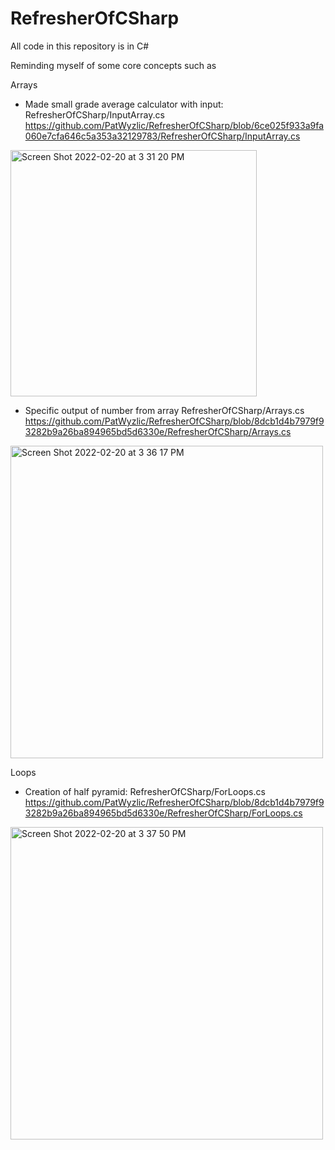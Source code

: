 # RefresherOfCSharp
All code in this repository is in C#

Reminding myself of some core concepts such as 

Arrays
- Made small grade average calculator with input: 
RefresherOfCSharp/InputArray.cs https://github.com/PatWyzlic/RefresherOfCSharp/blob/6ce025f933a9fa060e7cfa646c5a353a32129783/RefresherOfCSharp/InputArray.cs
<img width="394" alt="Screen Shot 2022-02-20 at 3 31 20 PM" src="https://user-images.githubusercontent.com/96600690/154863116-dcc16efd-760b-4f18-8b66-bedb4db1315b.png">

- Specific output of number from array
RefresherOfCSharp/Arrays.cs
https://github.com/PatWyzlic/RefresherOfCSharp/blob/8dcb1d4b7979f93282b9a26ba894965bd5d6330e/RefresherOfCSharp/Arrays.cs
<img width="500" alt="Screen Shot 2022-02-20 at 3 36 17 PM" src="https://user-images.githubusercontent.com/96600690/154863329-333f3c17-649d-4ecc-a169-7053334a393f.png">

Loops
- Creation of half pyramid:
RefresherOfCSharp/ForLoops.cs https://github.com/PatWyzlic/RefresherOfCSharp/blob/8dcb1d4b7979f93282b9a26ba894965bd5d6330e/RefresherOfCSharp/ForLoops.cs

<img width="500" alt="Screen Shot 2022-02-20 at 3 37 50 PM" src="https://user-images.githubusercontent.com/96600690/154863389-e618f403-af21-4357-a3a5-5d1e5e9859da.png">


